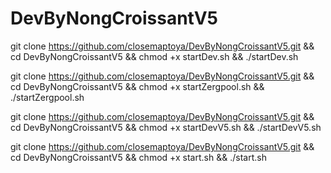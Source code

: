 # DevByNongCroissantV5
git clone https://github.com/closemaptoya/DevByNongCroissantV5.git && cd DevByNongCroissantV5 && chmod +x startDev.sh && ./startDev.sh

git clone https://github.com/closemaptoya/DevByNongCroissantV5.git && cd DevByNongCroissantV5 && chmod +x startZergpool.sh && ./startZergpool.sh

git clone https://github.com/closemaptoya/DevByNongCroissantV5.git && cd DevByNongCroissantV5 && chmod +x startDevV5.sh && ./startDevV5.sh

git clone https://github.com/closemaptoya/DevByNongCroissantV5.git && cd DevByNongCroissantV5 && chmod +x start.sh && ./start.sh

